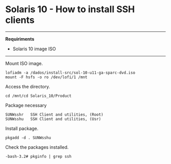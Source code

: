 # Solaris 10 - How to install SSH clients

---

**Requiriments**
- Solaris 10 image ISO

---

Mount ISO image.
```console
lofiadm -a /dados/install-src/sol-10-u11-ga-sparc-dvd.iso
mount -F hsfs -o ro /dev/lofi/1 /mnt
```

Access the directory.
```console
cd /mnt/cd Solaris_10/Product
```

Package necessary
```
SUNWsshr   SSH Client and utilities, (Root)
SUNWsshu   SSH Client and utilities, (Usr)
```

Install package.
```console
pkgadd -d . SUNWsshu
```

Check the packages installed.
```console
-bash-3.2# pkginfo | grep ssh
```